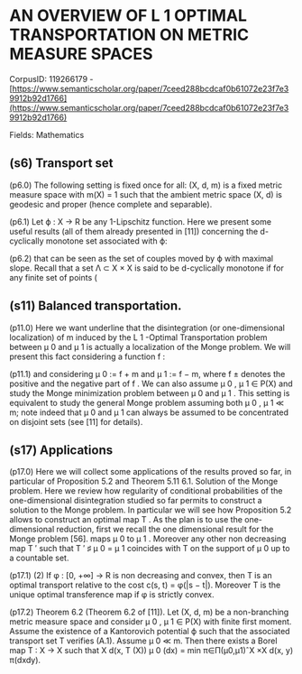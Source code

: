 # AN OVERVIEW OF L 1 OPTIMAL TRANSPORTATION ON METRIC MEASURE SPACES

CorpusID: 119266179 - [https://www.semanticscholar.org/paper/7ceed288bcdcaf0b61072e23f7e39912b92d1766](https://www.semanticscholar.org/paper/7ceed288bcdcaf0b61072e23f7e39912b92d1766)

Fields: Mathematics

## (s6) Transport set
(p6.0) The following setting is fixed once for all: (X, d, m) is a fixed metric measure space with m(X) = 1 such that the ambient metric space (X, d) is geodesic and proper (hence complete and separable).

(p6.1) Let ϕ : X → R be any 1-Lipschitz function. Here we present some useful results (all of them already presented in [11]) concerning the d-cyclically monotone set associated with ϕ:

(p6.2) that can be seen as the set of couples moved by ϕ with maximal slope. Recall that a set Λ ⊂ X × X is said to be d-cyclically monotone if for any finite set of points (
## (s11) Balanced transportation.
(p11.0) Here we want underline that the disintegration (or one-dimensional localization) of m induced by the L 1 -Optimal Transportation problem between µ 0 and µ 1 is actually a localization of the Monge problem. We will present this fact considering a function f :

(p11.1) and considering µ 0 := f + m and µ 1 := f − m, where f ± denotes the positive and the negative part of f . We can also assume µ 0 , µ 1 ∈ P(X) and study the Monge minimization problem between µ 0 and µ 1 . This setting is equivalent to study the general Monge problem assuming both µ 0 , µ 1 ≪ m; note indeed that µ 0 and µ 1 can always be assumed to be concentrated on disjoint sets (see [11] for details).
## (s17) Applications
(p17.0) Here we will collect some applications of the results proved so far, in particular of Proposition 5.2 and Theorem 5.11 6.1. Solution of the Monge problem. Here we review how regularity of conditional probabilities of the one-dimensional disintegration studied so far permits to construct a solution to the Monge problem. In particular we will see how Proposition 5.2 allows to construct an optimal map T . As the plan is to use the one-dimensional reduction, first we recall the one dimensional result for the Monge problem [56]. maps µ 0 to µ 1 . Moreover any other non decreasing map T ′ such that T ′ ♯ µ 0 = µ 1 coincides with T on the support of µ 0 up to a countable set.

(p17.1) (2) If φ : [0, +∞] → R is non decreasing and convex, then T is an optimal transport relative to the cost c(s, t) = φ(|s − t|). Moreover T is the unique optimal transference map if φ is strictly convex.

(p17.2) Theorem 6.2 (Theorem 6.2 of [11]). Let (X, d, m) be a non-branching metric measure space and consider µ 0 , µ 1 ∈ P(X) with finite first moment. Assume the existence of a Kantorovich potential ϕ such that the associated transport set T verifies (A.1). Assume µ 0 ≪ m. Then there exists a Borel map T : X → X such that X d(x, T (X)) µ 0 (dx) = min π∈Π(µ0,µ1)ˆX ×X d(x, y) π(dxdy).

